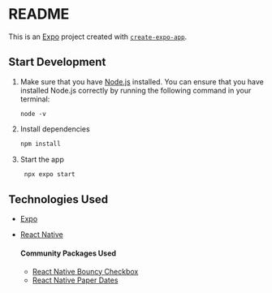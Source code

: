 # README
This is an [Expo](https://expo.dev) project created with [`create-expo-app`](https://www.npmjs.com/package/create-expo-app).

## Start Development

1. Make sure that you have [Node.js](https://nodejs.org/en) installed. You can ensure that you have installed Node.js correctly by running the following command in your terminal:
   ```
   node -v
   ```

2. Install dependencies

   ```bash
   npm install
   ```

3. Start the app

   ```bash
    npx expo start
   ```

## Technologies Used
- [Expo](https://expo.dev/)
- [React Native](https://reactnative.dev/)

   #### Community Packages Used
   - [React Native Bouncy Checkbox](https://github.com/WrathChaos/react-native-bouncy-checkbox)
   - [React Native Paper Dates](https://github.com/web-ridge/react-native-paper-dates)